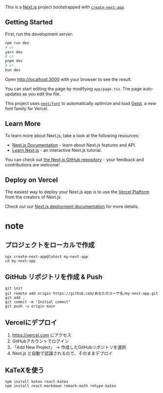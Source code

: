 This is a [Next.js](https://nextjs.org) project bootstrapped with [`create-next-app`](https://nextjs.org/docs/app/api-reference/cli/create-next-app).

## Getting Started

First, run the development server:

```bash
npm run dev
# or
yarn dev
# or
pnpm dev
# or
bun dev
```

Open [http://localhost:3000](http://localhost:3000) with your browser to see the result.

You can start editing the page by modifying `app/page.tsx`. The page auto-updates as you edit the file.

This project uses [`next/font`](https://nextjs.org/docs/app/building-your-application/optimizing/fonts) to automatically optimize and load [Geist](https://vercel.com/font), a new font family for Vercel.

## Learn More

To learn more about Next.js, take a look at the following resources:

- [Next.js Documentation](https://nextjs.org/docs) - learn about Next.js features and API.
- [Learn Next.js](https://nextjs.org/learn) - an interactive Next.js tutorial.

You can check out [the Next.js GitHub repository](https://github.com/vercel/next.js) - your feedback and contributions are welcome!

## Deploy on Vercel

The easiest way to deploy your Next.js app is to use the [Vercel Platform](https://vercel.com/new?utm_medium=default-template&filter=next.js&utm_source=create-next-app&utm_campaign=create-next-app-readme) from the creators of Next.js.

Check out our [Next.js deployment documentation](https://nextjs.org/docs/app/building-your-application/deploying) for more details.

# note
## プロジェクトをローカルで作成
```
npx create-next-app@latest my-next-app
cd my-next-app

```
## GitHub リポジトリを作成 & Push
```
git init
git remote add origin https://github.com/あなたのユーザ名/my-next-app.git
git add .
git commit -m "Initial commit"
git push -u origin main

```

## Vercelにデプロイ
1. https://vercel.com にアクセス
1. GitHubアカウントでログイン
1. 「Add New Project」 → 作成したGitHubリポジトリを選択
1. Next.js と自動で認識されるので、そのままデプロイ

## KaTeXを使う
```
npm install katex react-katex
npm install react-markdown remark-math rehype-katex

```
